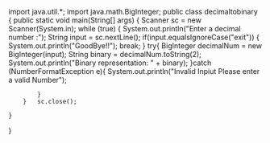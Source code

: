 import java.util.*;
import java.math.BigInteger;
public class decimaltobinary
{
    public static void main(String[] args)
    {
        Scanner sc = new Scanner(System.in);
       while (true)
       {
            System.out.println("Enter a decimal number :");
                String input = sc.nextLine();
            if(input.equalsIgnoreCase("exit"))
            {
            System.out.println("GoodBye!!");
            break;
            }
            try{
            BigInteger decimalNum = new BigInteger(input);
            String binary = decimalNum.toString(2);
            System.out.println("Binary representation: " + binary);
            }catch (NumberFormatException e){
            System.out.println("Invalid Inpiut Please enter a valid Number");

            }
        }   sc.close();
       
    }
}   
